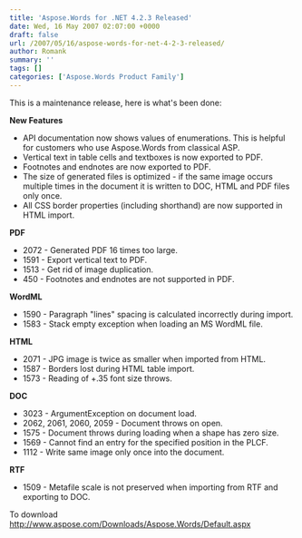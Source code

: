 ```yaml
---
title: 'Aspose.Words for .NET 4.2.3 Released'
date: Wed, 16 May 2007 02:07:00 +0000
draft: false
url: /2007/05/16/aspose-words-for-net-4-2-3-released/
author: Romank
summary: ''
tags: []
categories: ['Aspose.Words Product Family']
---
```


This is a maintenance release, here is what's been done:

**New Features**

*   API documentation now shows values of enumerations. This is helpful for customers who use Aspose.Words from classical ASP.
*   Vertical text in table cells and textboxes is now exported to PDF.
*   Footnotes and endnotes are now exported to PDF.
*   The size of generated files is optimized - if the same image occurs multiple times in the document it is written to DOC, HTML and PDF files only once.
*   All CSS border properties (including shorthand) are now supported in HTML import.

**PDF**

*   2072 - Generated PDF 16 times too large.
*   1591 - Export vertical text to PDF.
*   1513 - Get rid of image duplication.
*   450 - Footnotes and endnotes are not supported in PDF.

**WordML**

*   1590 - Paragraph "lines" spacing is calculated incorrectly during import.
*   1583 - Stack empty exception when loading an MS WordML file.

**HTML**

*   2071 - JPG image is twice as smaller when imported from HTML.
*   1587 - Borders lost during HTML table import.
*   1573 - Reading of +.35 font size throws.

**DOC**

*   3023 - ArgumentException on document load.
*   2062, 2061, 2060, 2059 - Document throws on open.
*   1575 - Document throws during loading when a shape has zero size.
*   1569 - Cannot find an entry for the specified position in the PLCF.
*   1112 - Write same image only once into the document.

**RTF**

*   1509 - Metafile scale is not preserved when importing from RTF and exporting to DOC.

To download http://www.aspose.com/Downloads/Aspose.Words/Default.aspx








